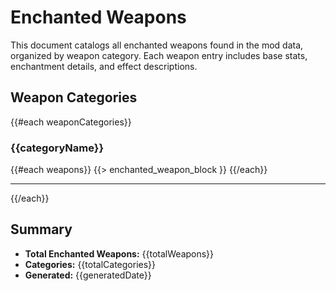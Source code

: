 # Enchanted Weapons

This document catalogs all enchanted weapons found in the mod data, organized by weapon category. Each weapon entry includes base stats, enchantment details, and effect descriptions.

## Weapon Categories

{{#each weaponCategories}}

### {{categoryName}}

{{#each weapons}}
{{> enchanted_weapon_block }}
{{/each}}

---

{{/each}}

## Summary

- **Total Enchanted Weapons:** {{totalWeapons}}
- **Categories:** {{totalCategories}}
- **Generated:** {{generatedDate}}
